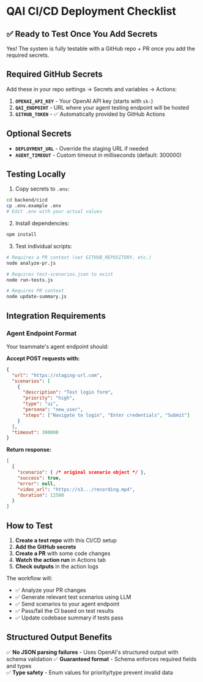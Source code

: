 # QAI CI/CD Deployment Checklist

## ✅ Ready to Test Once You Add Secrets

Yes! The system is fully testable with a GitHub repo + PR once you add the required secrets.

## Required GitHub Secrets

Add these in your repo settings → Secrets and variables → Actions:

1. **`OPENAI_API_KEY`** - Your OpenAI API key (starts with `sk-`)
2. **`QAI_ENDPOINT`** - URL where your agent testing endpoint will be hosted
3. **`GITHUB_TOKEN`** - ✅ Automatically provided by GitHub Actions

## Optional Secrets

- **`DEPLOYMENT_URL`** - Override the staging URL if needed
- **`AGENT_TIMEOUT`** - Custom timeout in milliseconds (default: 300000)

## Testing Locally

1. Copy secrets to `.env`:
```bash
cd backend/cicd
cp .env.example .env
# Edit .env with your actual values
```

2. Install dependencies:
```bash
npm install
```

3. Test individual scripts:
```bash
# Requires a PR context (set GITHUB_REPOSITORY, etc.)
node analyze-pr.js

# Requires test-scenarios.json to exist
node run-tests.js

# Requires PR context
node update-summary.js
```

## Integration Requirements

### Agent Endpoint Format
Your teammate's agent endpoint should:

**Accept POST requests with:**
```json
{
  "url": "https://staging-url.com",
  "scenarios": [
    {
      "description": "Test login form",
      "priority": "high",
      "type": "ui", 
      "persona": "new_user",
      "steps": ["Navigate to login", "Enter credentials", "Submit"]
    }
  ],
  "timeout": 300000
}
```

**Return response:**
```json
[
  {
    "scenario": { /* original scenario object */ },
    "success": true,
    "error": null,
    "video_url": "https://s3.../recording.mp4",
    "duration": 12500
  }
]
```

## How to Test

1. **Create a test repo** with this CI/CD setup
2. **Add the GitHub secrets** 
3. **Create a PR** with some code changes
4. **Watch the action run** in Actions tab
5. **Check outputs** in the action logs

The workflow will:
- ✅ Analyze your PR changes
- ✅ Generate relevant test scenarios using LLM
- ✅ Send scenarios to your agent endpoint
- ✅ Pass/fail the CI based on test results
- ✅ Update codebase summary if tests pass

## Structured Output Benefits

✅ **No JSON parsing failures** - Uses OpenAI's structured output with schema validation
✅ **Guaranteed format** - Schema enforces required fields and types  
✅ **Type safety** - Enum values for priority/type prevent invalid data